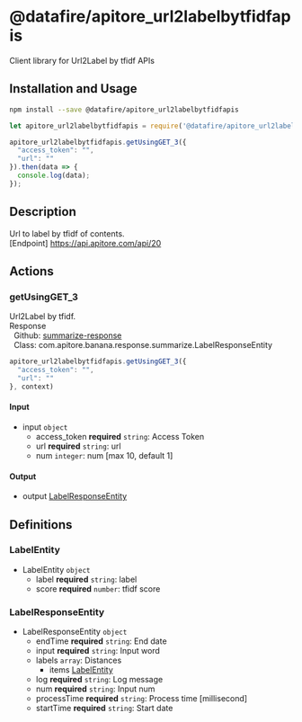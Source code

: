 # @datafire/apitore_url2labelbytfidfapis

Client library for Url2Label by tfidf APIs

## Installation and Usage
```bash
npm install --save @datafire/apitore_url2labelbytfidfapis
```
```js
let apitore_url2labelbytfidfapis = require('@datafire/apitore_url2labelbytfidfapis').create();

apitore_url2labelbytfidfapis.getUsingGET_3({
  "access_token": "",
  "url": ""
}).then(data => {
  console.log(data);
});
```

## Description

Url to label by tfidf of contents.<BR />[Endpoint] https://api.apitore.com/api/20

## Actions

### getUsingGET_3
Url2Label by tfidf.<BR />Response<BR />&nbsp; Github: <a href="https://github.com/keigohtr/apitore-response-parent/tree/master/summarize-response">summarize-response</a><BR />&nbsp; Class: com.apitore.banana.response.summarize.LabelResponseEntity<BR />


```js
apitore_url2labelbytfidfapis.getUsingGET_3({
  "access_token": "",
  "url": ""
}, context)
```

#### Input
* input `object`
  * access_token **required** `string`: Access Token
  * url **required** `string`: url
  * num `integer`: num [max 10, default 1]

#### Output
* output [LabelResponseEntity](#labelresponseentity)



## Definitions

### LabelEntity
* LabelEntity `object`
  * label **required** `string`: label
  * score **required** `number`: tfidf score

### LabelResponseEntity
* LabelResponseEntity `object`
  * endTime **required** `string`: End date
  * input **required** `string`: Input word
  * labels `array`: Distances
    * items [LabelEntity](#labelentity)
  * log **required** `string`: Log message
  * num **required** `string`: Input num
  * processTime **required** `string`: Process time [millisecond]
  * startTime **required** `string`: Start date


